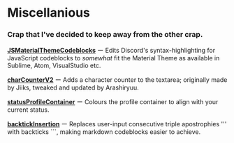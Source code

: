 # Miscellanious
### Crap that I've decided to keep away from the other crap.

**[JSMaterialThemeCodeblocks](https://github.com/Arashiryuu/crap/blob/master/Miscellanious/jsMaterialThemeCodeblocks.plugin.js)** ー Edits Discord's syntax-highlighting for JavaScript codeblocks to *somewhat* fit the Material Theme as available in Sublime, Atom, VisualStudio etc.

**[charCounterV2](https://github.com/Arashiryuu/crap/blob/master/Miscellanious/charCounterV2.plugin.js)** ー Adds a character counter to the textarea; originally made by Jiiks, tweaked and updated by Arashiryuu.

**[statusProfileContainer](https://github.com/Arashiryuu/crap/blob/master/Miscellanious/statusProfileContainer.plugin.js)** ー Colours the profile container to align with your current status.

**[backtickInsertion](https://github.com/Arashiryuu/crap/blob/master/Miscellanious/backtickInsertion.plugin.js)** ー Replaces user-input consecutive triple apostrophies \'\'\' with backticks \`\`\`, making markdown codeblocks easier to achieve.
